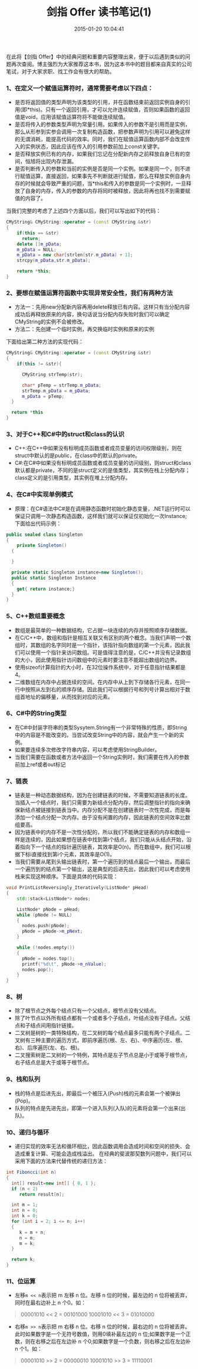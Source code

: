 ﻿---
slug: 123663202
abbrlink: 123663202
categories:
- 读书笔记
date: 2015-01-20 10:04:41
description: 如果是同一个，则不进行赋值运算，直接返回，如果事先不判断就进行赋值，那么在释放实例自身内存的时候就会导致严重的问题，当*this和传入的参数是同一个实例时，一旦释放了自身的内存，传入的参数的内存将同时被释放，因此将再也找不到需要赋值的内容了;*  因为链表中的内存不是一次性分配的，所以我们不能确定链表的内存和数组一样是连续的，因此如果想在链表中找到第i个结点，我们只能从头结点开始，沿着指向下一个结点的指针遍历链表，其效率是O(n);get{
  return instance
tags:
- 读书
- 面试
- 剑指Offer
- 技术
title: 剑指 Offer 读书笔记(1)
---

在此将【剑指 Offer】中的经典问题和重要内容整理出来，便于以后遇到类似的问题再次查阅。博主强烈为大家推荐这本书，因为这本书中的题目都来自真实的公司笔试，对于大家求职、找工作会有很大的帮助。

<!--more-->

### 1、在定义一个赋值运算符时，通常需要考虑以下四点：
*  是否将返回值的类型声明为该类型的引用，并在函数结束前返回实例自身的引用(即*this)。只有一个返回引用，才可以允许连续赋值，否则如果函数的返回值是void，应用该赋值运算符将不能做连续赋值。
*  是否将传入的参数类型声明为常量引用。如果传入的参数不是引用而是实例，那么从形参到实参会调用一次复制构造函数，把参数声明为引用可以避免这样的无谓消耗，能提高代码的效率。同时，我们在赋值运算函数内部不会改变传入的实例状态，因此应该在传入的引用参数前加上const关键字。
*  是否释放实例已有的内存，如果我们忘记在分配新内存之前释放自身已有的空间，恒旭将出现内存泄漏。
*  是否判断传入的参数和当前的实例是否是同一个实例。如果是同一个，则不进行赋值运算，直接返回，如果事先不判断就进行赋值，那么在释放实例自身内存的时候就会导致严重的问题，当*this和传入的参数是同一个实例时，一旦释放了自身的内存，传入的参数的内存将同时被释放，因此将再也找不到需要赋值的内容了。

当我们完整的考虑了上述四个方面以后，我们可以写出如下的代码：
```cpp
CMyString& CMyString::operator = (const CMyString &str)
{
	if(this == &str)
	  return;
	delete []m_pData;
	m_pData = NULL;
	m_pData = new char[strlen(str.m_pData) + 1];
	strcpy(m_pData,str.m_pData);

	return *this;
}
```
### 2、要想在赋值运算符函数中实现异常安全性，我们有两种方法
*  方法一：先用new分配新内容再用delete释放已有内容。这样只有当分配内容成功后再释放原来的内容，换句话说当分配内存失败时我们可以确定CMyString的实例不会被修改。
*  方法二：先创建一个临时实例，再交换临时实例和原来的实例

下面给出第二种方法的实现代码：
```cpp
CMyString& CMyString::operator = (const CMyString &str)
{
	if(this != &str){

	  CMyString strTemp(str);

	  char* pTemp = strTemp.m_pData;
	  strTemp.m_pData = m_pData;
	  m_pData = pTemp;
  }

  return *this
}
```

### 3、对于C++和C#中的struct和class的认识
*  C++:在C++中如果没有标明成员函数或者成员变量的访问权限级别，则在struct中默认的是public，在class中的默认的private。
*  C#:在C#中如果没有标明成员函数或者成员变量的访问级别，则struct和class默认都是private，不同的是struct定义的是值类型，其实例在栈上分配内存；class定义的是引用类型，其实例在堆上分配内存。

### 4、在C#中实现单例模式
*  原理：在C#语法中C#是在调用静态函数时初始化静态变量，.NET运行时可以保证只调用一次静态构造函数，这样我们就可以保证仅初始化一次Instance;
下面给出代码示例：
```csharp
public sealed class Singleton
{
	private Singleton()
  {

  }

  private static Singleton instance=new Singleton();
  public static Singleton Instance
  {
    get{ return instance;}
  }
}
```

### 5、C++数组重要概念
*  数组是最简单的一种数据结构，它占据一块连续的内存并按照顺序存储数据。
*  在C/C++中，数组和指针是相互关联又有区别的两个概念。当我们声明一个数组时，其数组的名字同时是一个指针，该指针指向数组的第一个元素，因此我们可以使用一个指针来访问数组。可是值得注意的是，C/C++并没有记录数组的大小，因此使用指针访问数组中的元素时要注意不能超出数组的边界。
*  使用sizeof计算指针的大小时，在32位操作系统中，对于任意指针结果都是4。
*  二维数组在内存中占据连续的空间。在内存中从上到下存储各行元素，在同一行中按照从左到右的顺序存储。因此我们可以根据行号和列号计算出相对于数组首地址的偏移量，从而找到对应的元素。

### 6、C#中的String类型
*  在C#中封装字符串的类型Sysytem.String有一个非常特殊的性质，即String中的内容是不能改变的。当尝试改变String中的内容，就会产生一个新的实例。
*  如果要连续多次修改字符串内容，可以考虑使用StringBuilder。
*  当我们需要在函数或者方法中返回一个String实例时，我们需要在传入的参数前加上ref或者out标记

### 7、链表
*  链表是一种动态数据结构，因为在创建链表的时候，不需要知道链表的长度。当插入一个结点时，我们只需要为新结点分配内存，然后调整指针的指向来确保新结点被链接到链表当中。内存分配不是在创建链表时一次性完成，而是每添加一个结点分配一次内存。由于没有闲置的内存，因此链表的空间效率比数组要高。
*  因为链表中的内存不是一次性分配的，所以我们不能确定链表的内存和数组一样是连续的，因此如果想在链表中找到第i个结点，我们只能从头结点开始，沿着指向下一个结点的指针遍历链表，其效率是O(n)。而在数组中，我们可以根据下标i直接找到第i个元素，其效率是O(1)。
*  当我们需要从尾到头输出链表时，第一个遍历到的结点最后一个输出，而最后一个遍历到的结点第一个输出，这是典型的后进先出，因此我们可以考虑使用栈来实现这种顺序。下面是具体的代码实现：
```cpp
void PrintListReversingly_Iteratively(ListNode* pHead)
{
	std::stack<ListNode*> nodes;

	ListNode* pNode = pHead;
	while (pNode != NULL)
	{
      nodes.push(pNode);
      pNode = pNode->m_pNext;
    }

    while (!nodes.empty())
    {
      pNode = nodes.top();
      printf("%d\t", pNode->m_nValue);
      nodes.pop();
    }
}
```

### 8、树
*  除了根节点之外每个结点只有一个父结点，根节点没有父结点。
*  除了叶节点以外所有结点都有一个或者多个子结点，叶结点没有子结点。父结点和子结点间用指针链接。
*  二叉树是树的一类特殊结构，在二叉树的每个结点最多只能有两个子结点。二叉树有三种主要的遍历方式，即前序遍历(根、左、右)、中序遍历(左、根、右)、后序遍历(左、右、根)。
*  二叉搜索树是二叉树的一个特例，其特点是左子节点总是小于或等于根节点，右子结点总是大于或等于根节点。

### 9、栈和队列
*  栈的特点是后进先出，即最后一个被压入(Push)栈的元素会第一个被弹出(Pop)。
*  队列的特点是先进先出，即第一个进入队列(入队)的元素将会第一个出来(出队)。

### 10、递归与循环
*  递归实现的效率无法和循环相比，因此函数调用会造成时间和空间的损失、会造成重复计算、可能会造成栈溢出。
在经典的斐波那契数列问题中，我们可以采用下面的方法来代替传统的递归方法：
```csharp
int Fiboncci(int n)
{
  int[] result=new int[] { 0, 1 };
  if (n < 2)
     return result[n];

  int m = 1;
  int n = 0;
  int k = 0;
  for (int i = 2; i <= n; i++)
  {
     k = m + n;
     n = m;
     m = k;
  }

  return k;
}
```

### 11、位运算
*  左移`m << n`表示把 m 左移 n 位。左移 n 位的时候，最左边的 n 位将被丢弃，同时在最右边补上 n 个0。如：
>  00001010 << 2 = 00101000
>  10001010 << 3 = 01010000
*  右移`m >> n`表示把 m 右移 n 位。右移 n 位的时候，最右边的 n 位将被丢弃。此时如果数字是一个无符号数值，则用0填补最左边的 n 位;如果数字是一个正数，则在右移之后在左边补 n 个0;如果数字是一个负数，则右移之后在左边补 n 个1。如：
>  00001010 >> 2 = 00000010
>  10001010 >> 3 = 11110001